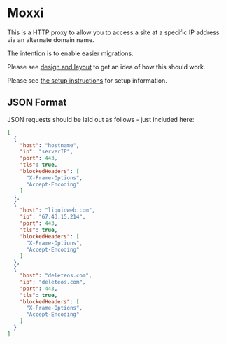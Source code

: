 Moxxi
=====

This is a HTTP proxy to allow you to access a site at a specific IP address via an alternate domain name.

The intention is to enable easier migrations.

Please see [design and layout](/design.md) to get an idea of how this should work.

Please see [the setup instructions](/setup.md) for setup information.

JSON Format
-----------

JSON requests should be laid out as follows - just included here:

```json
[
  {
    "host": "hostname",
    "ip": "serverIP",
    "port": 443,
    "tls": true,
    "blockedHeaders": [
      "X-Frame-Options",
      "Accept-Encoding"
    ]
  },
  {
    "host": "liquidweb.com",
    "ip": "67.43.15.214",
    "port": 443,
    "tls": true,
    "blockedHeaders": [
      "X-Frame-Options",
      "Accept-Encoding"
    ]
  },
  {
    "host": "deleteos.com",
    "ip": "deleteos.com",
    "port": 443,
    "tls": true,
    "blockedHeaders": [
      "X-Frame-Options",
      "Accept-Encoding"
    ]
  }
]
```